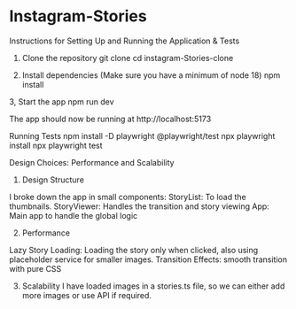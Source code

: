 # Instagram-Stories

Instructions for Setting Up and Running the Application & Tests

1. Clone the repository
git clone <!-- Repo path -->
cd instagram-Stories-clone

2. Install dependencies (Make sure you have a minimum of node 18)
npm install

3, Start the app
npm run dev

The app should now be running at http://localhost:5173

Running Tests
npm install -D playwright @playwright/test
npx playwright install
npx playwright test

Design Choices: Performance and Scalability

1. Design Structure

I broke down the app in small components:
StoryList: To load the thumbnails.
StoryViewer: Handles the transition and story viewing
App: Main app to handle the global logic

2. Performance

Lazy Story Loading: Loading the story only when clicked, also using placeholder service for smaller images.
Transition Effects: smooth transition with pure CSS


3. Scalability
I have loaded images in a stories.ts file, so we can either add more images or use API if required.

